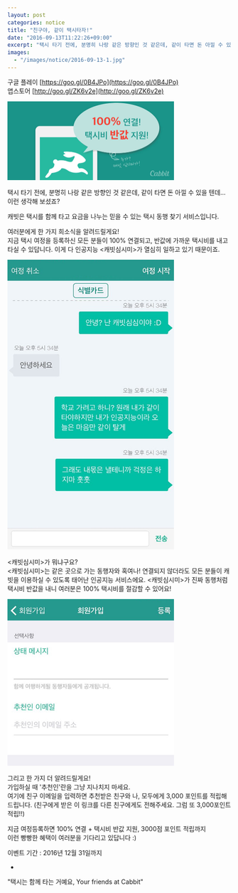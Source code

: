 ```yaml
---
layout: post
categories: notice
title: "친구야, 같이 택시타자!"
date: "2016-09-13T11:22:26+09:00"
excerpt: "택시 타기 전에, 분명히 나랑 같은 방향인 것 같은데, 같이 타면 돈 아낄 수 있을 텐데... 이런 생각해 보셨죠?"
images:
  - "/images/notice/2016-09-13-1.jpg"
---
```


구글 플레이 [https://goo.gl/0B4JPo](https://goo.gl/0B4JPo)<br/>
앱스토어 [http://goo.gl/ZK6v2e](http://goo.gl/ZK6v2e)

<img width="375" src="/images/notice/2016-09-13-1.jpg">

택시 타기 전에, 분명히 나랑 같은 방향인 것 같은데, 같이 타면 돈 아낄 수 있을 텐데...<br/>
이런 생각해 보셨죠?

캐빗은 택시를 함께 타고 요금을 나누는 믿을 수 있는 택시 동행 찾기 서비스입니다.

여러분에게 한 가지 희소식을 알려드릴게요!<br/>
지금 택시 여정을 등록하신 모든 분들이 100% 연결되고, 반값에 가까운 택시비를 내고 타실 수 있답니다. 이게 다 인공지능 &lt;캐빗심시미&gt;가 열심히 일하고 있기 때문이죠.

<img width="375" src="/images/notice/2016-09-13-2.jpg">

&lt;캐빗심시미&gt;가 뭐냐구요?<br/>
&lt;캐빗심시미&gt;는 같은 곳으로 가는 동행자와 혹여나! 연결되지 않더라도 모든 분들이 캐빗을 이용하실 수 있도록 태어난 인공지능 서비스에요. &lt;캐빗심시미&gt;가 진짜 동행처럼 택시비 반값을 내니 여러분은 100% 택시비를 절감할 수 있어요!


<img width="375" src="/images/notice/2016-09-13-3.jpg">

그리고 한 가지 더 알려드릴게요!<br/>
가입하실 때 &apos;추천인&apos;란을 그냥 지나치지 마세요.<br/>
여기에 친구 이메일을 입력하면 추천받은 친구와 나, 모두에게 3,000 포인트를 적립해 드립니다. (친구에게 받은 이 링크를 다른 친구에게도 전해주세요. 그럼 또 3,000포인트 적립!!)

지금 여정등록하면 100% 연결 + 택시비 반값 지원, 3000점 포인트 적립까지<br/>
이런 빵빵한 혜택이 여러분을 기다리고 있답니다 :)

이벤트 기간 : 2016년 12월 31일까지

-
&quot;택시는 함께 타는 거예요, Your friends at Cabbit&quot;
